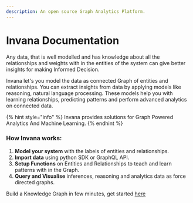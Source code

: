 ```yaml
---
description: An open source Graph Analytics Platform.
---
```


# Invana Documentation

Any data, that is well modelled and has knowledge about all the relationships and weights with in the entities of the system can give better insights for making Informed Decision.

Invana let's you model the data as connected Graph of entities and relationships. You can extract insights from data by applying models like reasoning, natural language processing. These models help you with learning relationships, predicting patterns and perform advanced analytics on connected data.

{% hint style="info" %}
Invana provides solutions for Graph Powered Analytics And Machine Learning.
{% endhint %}

### How Invana works:

1. **Model your system** with the labels of entities and relationships.
2. **Import data** using python SDK or GraphQL API.
3. **Setup Functions** on Entities and Relationships to teach and learn patterns with in the Graph.
4. **Query and Visualise** inferences, reasoning and analytics data as force directed graphs.

Build a Knowledge Graph in few minutes, get started [here](get-started/quick-start.md)

